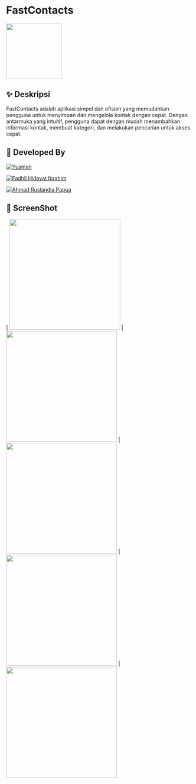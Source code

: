 # FastContacts

<img src="https://github.com/yusmnn/contact_app/assets/76932249/18e45412-acb0-4a53-a73b-167515a7a091" width="150" height="150"/>

## ✨ Deskripsi
FastContacts adalah aplikasi simpel dan efisien yang memudahkan pengguna untuk menyimpan dan mengelola kontak dengan cepat. Dengan antarmuka yang intuitif, pengguna dapat dengan mudah menambahkan informasi kontak, membuat kategori, dan melakukan pencarian untuk akses cepat.

## 🤖 Developed By

[![Yusman](https://img.shields.io/badge/Yusman-Profile-blue?style=flat-square&logo=github)](https://github.com/yusmnn)


[![Fadhil Hidayat Ibrahim](https://img.shields.io/badge/Fadhil_Hidayat_Ibrahim-Profile-blue?style=flat-square&logo=github)](https://github.com/ipoi)


[![Ahmad Ruslandia Papua](https://img.shields.io/badge/Ahmad_Ruslandia_Papua-Profile-blue?style=flat-square&logo=github)](https://github.com/ahmadruslandia)


## 💫 ScreenShot

| <img src="https://github.com/yusmnn/contact_app/assets/76932249/e16ce7f1-4829-4327-90d4-2536d54f53ac" width="300"/> | <img src="https://github.com/yusmnn/contact_app/assets/76932249/46166dfa-8f05-4386-9ab3-d44b1864c6c3" width="300"/> | <img src="https://github.com/yusmnn/contact_app/assets/76932249/47df95a9-3b21-429d-8297-2b8609cf1030" width="300"/> | <img src="https://github.com/yusmnn/contact_app/assets/76932249/c49b4577-16a2-4c69-8131-880ef06ef3af" width="300"/> | <img src="https://github.com/yusmnn/contact_app/assets/76932249/4be60398-557a-4889-bfd2-9e1edc2fa6d2" width="300"/> 
